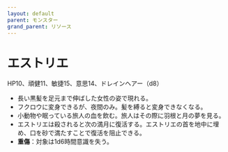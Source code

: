 ```yaml
---
layout: default
parent: モンスター
grand_parent: リソース
---
```


# エストリエ

HP10、頑健11、敏捷15、意思14、ドレインヘアー（d8）

- 長い黒髪を足元まで伸ばした女性の姿で現れる。
- フクロウに変身できるが、夜間のみ。髪を縛ると変身できなくなる。
- 小動物や眠っている旅人の血を飲む。旅人はその際に羽根と月の夢を見る。
- エストリエは殺されると次の満月に復活する。エストリエの首を地中に埋め、口を砂で満たすことで復活を阻止できる。
- **重傷**：対象は1d6時間意識を失う。